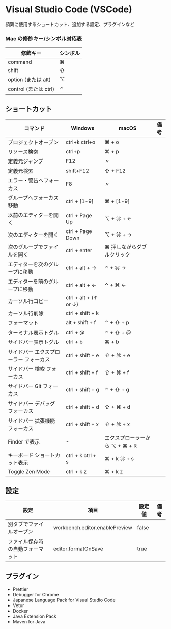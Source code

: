 # Visual Studio Code (VSCode)

頻繁に使用するショートカット、追加する設定、プラグインなど

### Mac の修飾キー/シンボル対応表

| 修飾キー              | シンボル |
| --------------------- | -------- |
| command               | ⌘        |
| shift                 | ⇧        |
| option (または alt)   | ⌥        |
| control (または ctrl) | ⌃        |

## ショートカット

| コマンド                               | Windows               | macOS                          | 備考 |
| -------------------------------------- | --------------------- | ------------------------------ | ---- |
| プロジェクトオープン                   | ctrl+k ctrl+o         | ⌘ + o                          |      |
| リソース検索                           | ctrl+p                | ⌘ + p                          |      |
| 定義元ジャンプ                         | F12                   | 〃                             |      |
| 定義元検索                             | shift+F12             | ⇧ + F12                        |      |
| エラー・警告へフォーカス               | F8                    | 〃                             |      |
| グループへフォーカス移動               | ctrl + [1-9]          | ⌘ + [1-9]                      |      |
| 以前のエティターを開く                 | ctrl + Page Up        | ⌥ + ⌘ + ←                      |      |
| 次のエディターを開く                   | ctrl + Page Down      | ⌥ + ⌘ + →                      |      |
| 次のグループでファイルを開く           | ctrl + enter          | ⌘ 押しながらダブルクリック     |      |
| エディターを次のグループに移動         | ctrl + alt + →        | ⌃ + ⌘ →                        |      |
| エディターを前のグループに移動         | ctrl + alt + ←        | ⌃ + ⌘ ←                        |      |
| カーソル行コピー                       | ctrl + alt + (↑ or ↓) |                                |      |
| カーソル行削除                         | ctrl + shift + k      |                                |      |
| フォーマット                           | alt + shift + f       | ⌃ + ⇧ + p                      |      |
| ターミナル表示トグル                   | ctrl + @              | ⌃ + ⇧ + ＠                     |      |
| サイドバー表示トグル                   | ctrl + b              | ⌘ + b                          |      |
| サイドバー エクスプローラー フォーカス | ctrl + shift + e      | ⇧ + ⌘ + e                      |      |
| サイドバー 検索 フォーカス             | ctrl + shift + f      | ⇧ + ⌘ + f                      |      |
| サイドバー Git フォーカス              | ctrl + shift + g      | ⌃ + ⇧ + g                      |      |
| サイドバー デバッグ フォーカス         | ctrl + shift + d      | ⇧ + ⌘ + d                      |      |
| サイドバー 拡張機能 フォーカス         | ctrl + shift + x      | ⇧ + ⌘ + x                      |      |
| Finder で表示                          | -                     | エクスプローラーから ⌥ + ⌘ + R |      |
| キーボード ショートカット表示          | ctrl + k ctrl + s     | ⌘ + k ⌘ + s                    |      |
| Toggle Zen Mode                        | ctrl + k z            | ⌘ + k z                        |      |

## 設定

| 設定                             | 項目                           | 設定値 | 備考 |
| -------------------------------- | ------------------------------ | ------ | ---- |
| 別タブでファイルオープン         | workbench.editor.enablePreview | false  |
| ファイル保存時の自動フォーマット | editor.formatOnSave            | true   |

## プラグイン

- Prettier
- Debugger for Chrome
- Japanese Language Pack for Visual Studio Code
- Vetur
- Docker
- Java Extension Pack
- Maven for Java
